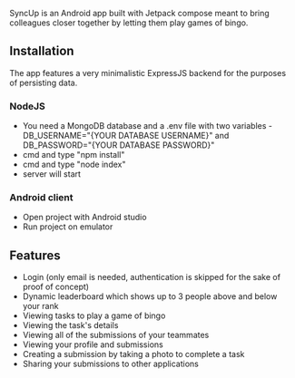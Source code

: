 SyncUp is an Android app built with Jetpack compose meant to bring colleagues closer together by letting them play games of bingo.

## Installation
The app features a very minimalistic ExpressJS backend for the purposes of persisting data.
### NodeJS
- You need a MongoDB database and a .env file with two variables - DB_USERNAME="{YOUR DATABASE USERNAME}" and DB_PASSWORD="{YOUR DATABASE PASSWORD}"
- cmd and type "npm install"
- cmd and type "node index"
- server will start

### Android client
- Open project with Android studio
- Run project on emulator

## Features
 - Login (only email is needed, authentication is skipped for the sake of proof of concept)
 - Dynamic leaderboard which shows up to 3 people above and below your rank
 - Viewing tasks to play a game of bingo
 - Viewing the task's details
 - Viewing all of the submissions of your teammates
 - Viewing your profile and submissions
 - Creating a submission by taking a photo to complete a task
 - Sharing your submissions to other applications
